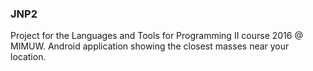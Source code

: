 ### JNP2
Project for the Languages and Tools for Programming II course 2016 @ MIMUW.
Android application showing the closest masses near your location.